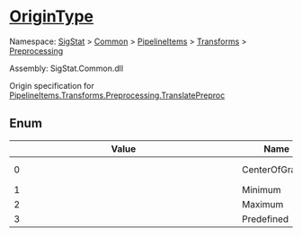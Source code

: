# [OriginType](./OriginType.md)
Namespace: [SigStat]() > [Common](./../../../README.md) > [PipelineItems]() > [Transforms]() > [Preprocessing](./README.md)

Assembly: SigStat.Common.dll


Origin specification for [PipelineItems.Transforms.Preprocessing.TranslatePreproc](https://github.com/hargitomi97/sigstat/blob/master/docs/md/SigStat/Common/PipelineItems/Transforms/Preprocessing/TranslatePreproc.md)

##	Enum

| Value | Name | Summary | 
| --- | --- | --- | 
| <div style ="width:390px">0</div>| CenterOfGravity</div>| Center of gravity</div>| <br>
| <div style ="width:390px">1</div>| Minimum</div>| Minimum</div>| <br>
| <div style ="width:390px">2</div>| Maximum</div>| Maximum</div>| <br>
| <div style ="width:390px">3</div>| Predefined</div>| Predefined</div>| <br>


